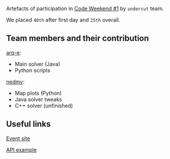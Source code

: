 Artefacts of participation in [Code Weekend #1](https://codeweekend.dev) by `undercut` team.

We placed `40th` after first day and `25th` overall.

## Team members and their contribution

[arq-e](https://github.com/arq-e):
  - Main solver (Java)
  - Python scripts

[nedmv](https://github.com/nedmv):
  - Map plots (Python)
  - Java solver tweaks
  - C++ solver (unfinished)


## Useful links

[Event site](https://codeweekend.dev/#/)

[API example](https://colab.research.google.com/drive/1MZIDLKzm5myYxpdAVEMr5c82fCIO524C?usp=sharing)